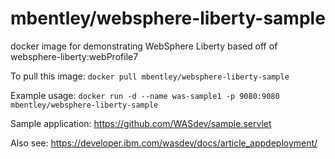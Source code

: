 mbentley/websphere-liberty-sample
=================================

docker image for demonstrating WebSphere Liberty
based off of websphere-liberty:webProfile7

To pull this image:
`docker pull mbentley/websphere-liberty-sample`

Example usage:
`docker run -d --name was-sample1 -p 9080:9080 mbentley/websphere-liberty-sample`

Sample application: https://github.com/WASdev/sample.servlet

Also see: https://developer.ibm.com/wasdev/docs/article_appdeployment/
